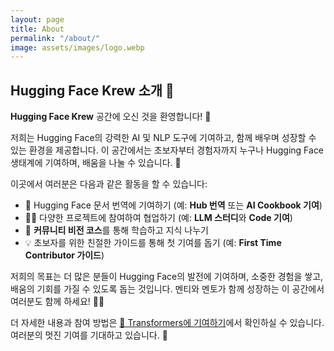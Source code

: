 ```yaml
---
layout: page
title: About
permalink: "/about/"
image: assets/images/logo.webp
---
```


## Hugging Face Krew 소개 💖

**Hugging Face Krew** 공간에 오신 것을 환영합니다! 🌟

저희는 Hugging Face의 강력한 AI 및 NLP 도구에 기여하고, 함께 배우며 성장할 수 있는 환경을 제공합니다. 이 공간에서는 초보자부터 경험자까지 누구나 Hugging Face 생태계에 기여하며, 배움을 나눌 수 있습니다. 🚀

이곳에서 여러분은 다음과 같은 활동을 할 수 있습니다:

- 📝 Hugging Face 문서 번역에 기여하기 (예: **Hub 번역** 또는 **AI Cookbook 기여**)
- 👩‍💻 다양한 프로젝트에 참여하여 협업하기 (예: **LLM 스터디**와 **Code 기여**)
- 🧠 **커뮤니티 비전 코스**를 통해 학습하고 지식 나누기
- 💡 초보자를 위한 친절한 가이드를 통해 첫 기여를 돕기 (예: **First Time Contributor 가이드**)

저희의 목표는 더 많은 분들이 Hugging Face의 발전에 기여하며, 소중한 경험을 쌓고, 배움의 기회를 가질 수 있도록 돕는 것입니다. 멘티와 멘토가 함께 성장하는 이 공간에서 여러분도 함께 하세요! 💼💡

더 자세한 내용과 참여 방법은 [🤗 Transformers에 기여하기](https://huggingface.co/docs/transformers/main/ko/contributing)에서 확인하실 수 있습니다. 여러분의 멋진 기여를 기대하고 있습니다. 💪
